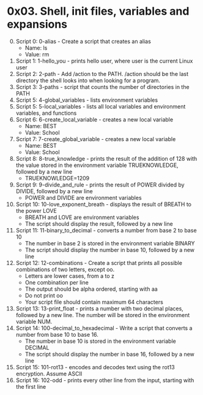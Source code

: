 # 0x03. Shell, init files, variables and expansions

0. Script 0: 0-alias - Create a script that creates an alias
   * Name: ls
   * Value: rm
1. Script 1: 1-hello_you - prints hello user, where user is the current Linux user
2. Script 2: 2-path - Add /action to the PATH. /action should be the last directory the shell looks into when looking for a program.
3. Script 3: 3-paths - script that counts the number of directories in the PATH
4. Script 5: 4-global_variables -  lists environment variables
5. Script 5: 5-local_variables - lists all local variables and environment variables, and functions
6. Script 6: 6-create_local_variable - creates a new local variable
   * Name: BEST
   * Value: School
7. Script 7: 7-create_global_variable - creates a new local variable
   * Name: BEST
   * Value: School
8. Script 8: 8-true_knowledge - prints the result of the addition of 128 with the value stored in the environment variable TRUEKNOWLEDGE, followed by a new line
   * TRUEKNOWLEDGE=1209
9. Script 9: 9-divide_and_rule - prints the result of POWER divided by DIVIDE, followed by a new line
   * POWER and DIVIDE are environment variables
10. Script 10: 10-love_exponent_breath - displays the result of BREATH to the power LOVE
    * BREATH and LOVE are environment variables
    * The script should display the result, followed by a new line
11. Script 11: 11-binary_to_decimal - converts a number from base 2 to base 10
    * The number in base 2 is stored in the environment variable BINARY
    * The script should display the number in base 10, followed by a new line
12. Script 12: 12-combinations - Create a script that prints all possible combinations of two letters, except oo.
    * Letters are lower cases, from a to z
    * One combination per line
    * The output should be alpha ordered, starting with aa
    * Do not print oo
    * Your script file should contain maximum 64 characters
13. Script 13: 13-print_float - prints a number with two decimal places, followed by a new line. The number will be stored in the environment variable NUM.
14. Script 14: 100-decimal_to_hexadecimal - Write a script that converts a number from base 10 to base 16.
    * The number in base 10 is stored in the environment variable DECIMAL
    * The script should display the number in base 16, followed by a new line
15. Script 15: 101-rot13 - encodes and decodes text using the rot13 encryption. Assume ASCII
16. Script 16: 102-odd - prints every other line from the input, starting with the first line
